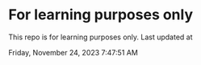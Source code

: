 # For learning purposes only
This repo is for learning purposes only.
Last updated at

Friday, November 24, 2023 7:47:51 AM

